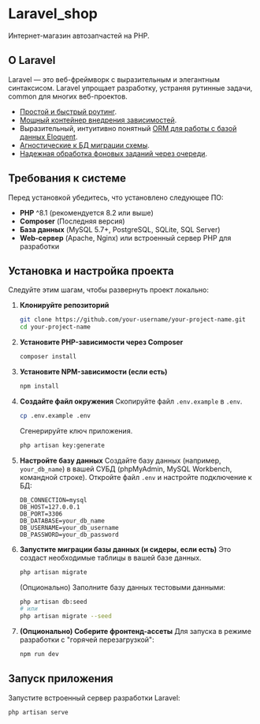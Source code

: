 # Laravel_shop 

Интернет-магазин автозапчастей на PHP.

## О Laravel

Laravel — это веб-фреймворк с выразительным и элегантным синтаксисом. Laravel упрощает разработку, устраняя рутинные задачи, common для многих веб-проектов.

- [Простой и быстрый роутинг](https://laravel.com/docs/routing).
- [Мощный контейнер внедрения зависимостей](https://laravel.com/docs/container).
- Выразительный, интуитивно понятный [ORM для работы с базой данных Eloquent](https://laravel.com/docs/eloquent).
- [Агностические к БД миграции схемы](https://laravel.com/docs/migrations).
- [Надежная обработка фоновых заданий через очереди](https://laravel.com/docs/queues).

## Требования к системе

Перед установкой убедитесь, что установлено следующее ПО:

*   **PHP** ^8.1 (рекомендуется 8.2 или выше)
*   **Composer** (Последняя версия)
*   **База данных** (MySQL 5.7+, PostgreSQL, SQLite, SQL Server)
*   **Web-сервер** (Apache, Nginx) или встроенный сервер PHP для разработки

## Установка и настройка проекта

Следуйте этим шагам, чтобы развернуть проект локально:

1.  **Клонируйте репозиторий**
    ```bash
    git clone https://github.com/your-username/your-project-name.git
    cd your-project-name
    ```

2.  **Установите PHP-зависимости через Composer**
    ```bash
    composer install
    ```

3.  **Установите NPM-зависимости (если есть)**
    ```bash
    npm install
    ```

4.  **Создайте файл окружения**
    Скопируйте файл `.env.example` в `.env`.
    ```bash
    cp .env.example .env
    ```
    Сгенерируйте ключ приложения.
    ```bash
    php artisan key:generate
    ```

5.  **Настройте базу данных**
    Создайте базу данных (например, `your_db_name`) в вашей СУБД (phpMyAdmin, MySQL Workbench, командной строке).
    Откройте файл `.env` и настройте подключение к БД:
    ```env
    DB_CONNECTION=mysql
    DB_HOST=127.0.0.1
    DB_PORT=3306
    DB_DATABASE=your_db_name
    DB_USERNAME=your_db_username
    DB_PASSWORD=your_db_password
    ```

6.  **Запустите миграции базы данных (и сидеры, если есть)**
    Это создаст необходимые таблицы в вашей базе данных.
    ```bash
    php artisan migrate
    ```
    (Опционально) Заполните базу данных тестовыми данными:
    ```bash
    php artisan db:seed
    # или
    php artisan migrate --seed
    ```

7.  **(Опционально) Соберите фронтенд-ассеты**
    Для запуска в режиме разработки с "горячей перезагрузкой":
    ```bash
    npm run dev
    ```

## Запуск приложения

Запустите встроенный сервер разработки Laravel:
```bash
php artisan serve
